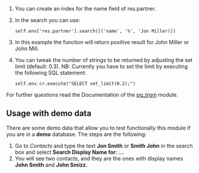 1.  You can create an index for the name field of res.partner.

2.  In the search you can use:

    `self.env['res.partner'].search([('name', '%', 'Jon Miller)])`

3.  In this example the function will return positive result for John
    Miller or John Mill.

4.  You can tweak the number of strings to be returned by adjusting the
    set limit (default: 0.3). NB: Currently you have to set the limit by
    executing the following SQL statement:

    `self.env.cr.execute("SELECT set_limit(0.2);")`

For further questions read the Documentation of the
[pg_trgm](https://www.postgresql.org/docs/current/static/pgtrgm.html)
module.

## Usage with demo data

There are some demo data that allow you to test functionally this module
if you are in a **demo** database. The steps are the following:

1.  Go to *Contacts* and type the text **Jon Smith** or **Smith John**
    in the search box and select **Search Display Name for: ...**
2.  You will see two contacts, and they are the ones with display names
    **John Smith** and **John Smizz**.

